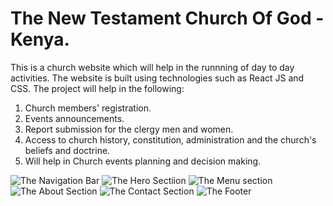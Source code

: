 # The New Testament Church Of God - Kenya.
This is a church website which will help in the runnning of day to day activities. The website is built using technologies such as React JS and CSS. The project will help in the following:
1. Church members' registration.
2. Events announcements.
3. Report submission for the clergy men and women.
4. Access to church history, constitution, administration and the church's beliefs and doctrine.
5. Will help in Church events planning and decision making.

![The Navigation Bar](https://github.com/Omillo-Charles/New-Testament/blob/b3bfcf18e3a46221af4d2e6f97342f605e8ee3cb/new-testament/src/assets/Screenshot%202025-04-05%20133435.png)
![The Hero Sectiion](https://github.com/Omillo-Charles/Images/blob/3b82d7d5a848cafdab828881676cb592b52ef204/Screenshot%202025-04-05%20133455.png)
![The Menu section]()
![The About Section]()
![The Contact Section]()
![The Footer]()

